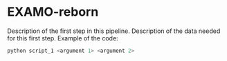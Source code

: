 # EXAMO-reborn
Description of the first step in this pipeline. Description of the data needed for this first step. Example of the code:
```bash
python script_1 <argument 1> <argument 2>
```
